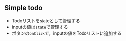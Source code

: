 ## Simple todo

- Todoリストをstateとして管理する
- inputの値は`state`で管理する
- ボタンの`onClick`で，inputの値をTodoリストに追加する
